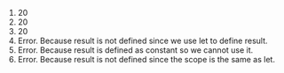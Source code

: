 1. 20
2. 20
3. 20
4. Error. Because result is not defined since we use let to define result.
5. Error. Because result is defined as constant so we cannot use it.
6. Error. Because result is not defined since the scope is the same as let.
